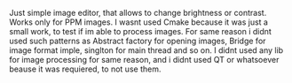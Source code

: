 Just simple image editor, that allows to change brightness or contrast.
Works only for PPM images.
I wasnt used Cmake because it was just a small work, to test if im able to process images.
For same reason i didnt used such patterns as Abstract factory for opening images, Bridge for image format imple, singlton for main thread and so on.
I didnt used any lib for image processing for same reason, and i didnt used QT  or whatsoever beause it was requiered, to not use them.

